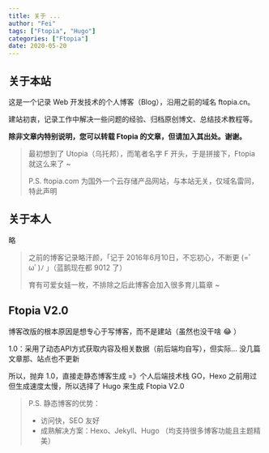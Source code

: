```yaml
---
title: 关于 ...
author: "Fei"
tags: ["Ftopia", "Hugo"]
categories: ["Ftopia"]
date: 2020-05-20
---
```


## 关于本站

这是一个记录 Web 开发技术的个人博客（Blog），沿用之前的域名 ftopia.cn。

建站初衷，记录工作中解决一些问题的经验、归档原创博文、总结技术教程等。

**除非文章内特别说明，您可以转载 Ftopia 的文章，但请加入其出处。谢谢。**

> 最初想到了 Utopia（乌托邦），而笔者名字 F 开头，于是拼接下，Ftopia 就这么来了 ~
>
> P.S. ftopia.com 为国外一个云存储产品网站，与本站无关，仅域名雷同，特此声明


## 关于本人

略

> 之前的博客记录略汗颜，「记于 2016年6月10日，不忘初心，不断更 (=ﾟωﾟ)ﾉ 」（蓝鹅现在都 9012 了）
>
> 育有可爱女娃一枚，不排除之后此博客会加入很多育儿篇章 ~


## Ftopia V2.0

博客改版的根本原因是想专心于写博客，而不是建站（虽然也没干啥 😂 ） 

1.0：采用了动态API方式获取内容及相关数据（前后端均自写），但实际... 没几篇文章那、站点也不更新

所以，抛弃 1.0，直接走静态博客生成 =》个人后端技术栈 GO，Hexo 之前用过但生成速度太慢，所以选择了 Hugo 来生成 Ftopia V2.0

> P.S. 静态博客的优势：
>
> - 访问快，SEO 友好
> - 成熟解决方案：Hexo、Jekyll、Hugo （均支持很多博客功能且主题精美）
